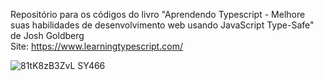 Repositório para os códigos do livro "Aprendendo Typescript - Melhore suas habilidades de desenvolvimento web usando JavaScript Type-Safe" de Josh Goldberg
<br>
Site: https://www.learningtypescript.com/

![81tK8zB3ZvL _SY466_](https://github.com/user-attachments/assets/38376309-0741-41a0-84c5-0343a4895868)
